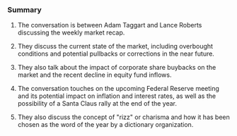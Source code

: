 ### Summary

1. The conversation is between Adam Taggart and Lance Roberts discussing
the weekly market recap.

2. They discuss the current state of the market, including overbought
conditions and potential pullbacks or corrections in the near future.

3. They also talk about the impact of corporate share buybacks on the market
and the recent decline in equity fund inflows.

4. The conversation touches on the upcoming Federal Reserve meeting and its
potential impact on inflation and interest rates, as well as the possibility
of a Santa Claus rally at the end of the year.

5. They also discuss the concept of "rizz" or charisma and how it has been
chosen as the word of the year by a dictionary organization.
